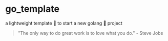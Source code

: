 # go_template

a lightweight template 🍼 to start a new golang 🦍 project


<!-- INSPIRATIONAL_QUOTE_START -->
> "The only way to do great work is to love what you do." - Steve Jobs
<!-- INSPIRATIONAL_QUOTE_END -->
